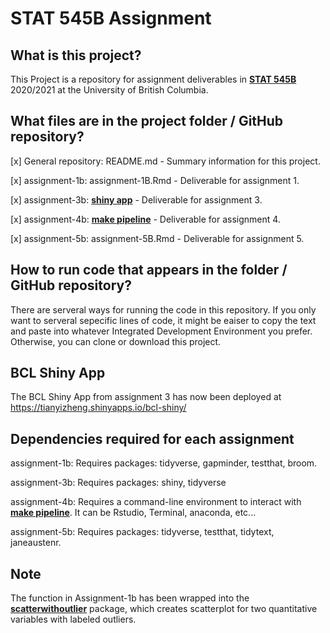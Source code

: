 # STAT 545B Assignment

## What is this project? 
This Project is a repository for assignment deliverables in [__STAT 545B__](https://stat545.stat.ubc.ca/) 2020/2021 at the University of British Columbia.

## What files are in the project folder / GitHub repository?
[x] General repository:
    README.md - Summary information for this project.
   
[x] assignment-1b:
    assignment-1B.Rmd - Deliverable for assignment 1.

[x] assignment-3b:
    [__shiny app__](https://tianyizheng.shinyapps.io/bcl-shiny/ ) - Deliverable for assignment 3.
 
[x] assignment-4b:
    [__make pipeline__](https://github.com/stat545ubc-2020/stat-545b-assignments-tianyica/tree/master/assignment-4b/make-activity) - Deliverable for assignment 4.
 
[x] assignment-5b:
    assignment-5B.Rmd - Deliverable for assignment 5.


## How to run code that appears in the folder / GitHub repository?
There are serveral ways for running the code in this repository.
If you only want to serveral sepecific lines of code, it might be eaiser to copy the text and paste into whatever Integrated Development Environment you prefer.
Otherwise, you can clone or download this project.

## BCL Shiny App 
The BCL Shiny App from assignment 3 has now been deployed at https://tianyizheng.shinyapps.io/bcl-shiny/ 

## Dependencies required for each assignment
assignment-1b: Requires packages: tidyverse, gapminder, testthat, broom.

assignment-3b: Requires packages: shiny, tidyverse

assignment-4b: Requires a command-line environment to interact with [__make pipeline__](https://github.com/stat545ubc-2020/stat-545b-assignments-tianyica/tree/master/assignment-4b/make-activity). It can be Rstudio, Terminal, anaconda, etc...

assignment-5b: Requires packages: tidyverse, testthat, tidytext, janeaustenr.

## Note
The function in Assignment-1b has been wrapped into the [__scatterwithoutlier__](https://github.com/tianyica/scatterwithoutlier/tree/main) package, which creates scatterplot for two quantitative variables with labeled outliers.



